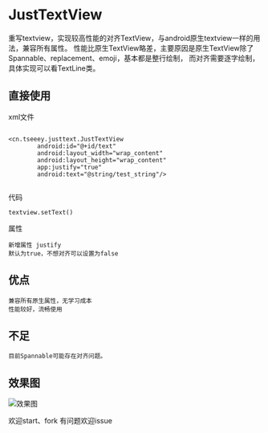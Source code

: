 # JustTextView
重写textview，实现较高性能的对齐TextView，与android原生textview一样的用法，兼容所有属性。
性能比原生TextView略差，主要原因是原生TextView除了Spannable、replacement、emoji，基本都是整行绘制，
而对齐需要逐字绘制，具体实现可以看TextLine类。

## 直接使用
xml文件
```

<cn.tseeey.justtext.JustTextView
        android:id="@+id/text"
        android:layout_width="wrap_content"
        android:layout_height="wrap_content"
        app:justify="true"
        android:text="@string/test_string"/>
            
```
代码
```
textview.setText()
```
属性
```
新增属性 justify
默认为true，不想对齐可以设置为false
```
## 优点
```
兼容所有原生属性，无学习成本
性能较好，流畅使用
```
## 不足
```
目前Spannable可能存在对齐问题。
```
## 效果图
 

![效果图](https://github.com/imyetse/JustTextView/blob/master/img/img.jpg)


欢迎start、fork
有问题欢迎issue

